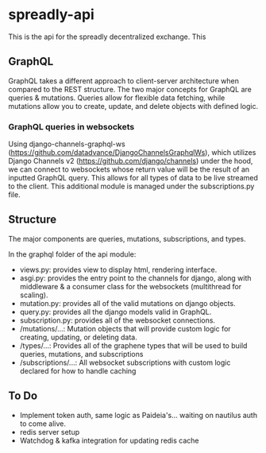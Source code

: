 # spreadly-api

This is the api for the spreadly decentralized exchange. This 

## GraphQL

GraphQL takes a different approach to client-server architecture when compared to the REST structure. The two major concepts for GraphQL are queries & mutations. Queries allow for flexible data fetching, while mutations allow you to create, update, and delete objects with defined logic. 

### GraphQL queries in websockets

Using django-channels-graphql-ws (https://github.com/datadvance/DjangoChannelsGraphqlWs), which utilizes Django Channels v2 (https://github.com/django/channels) under the hood, we can connect to websockets whose return value will be the result of an inputted GraphQL query. This allows for all types of data to be live streamed to the client. This additional module is managed under the subscriptions.py file. 

## Structure

The major components are queries, mutations, subscriptions, and types.

In the graphql folder of the api module:
- views.py: provides view to display html, rendering interface.
- asgi.py: provides the entry point to the channels for django, along with middleware & a consumer class for the websockets (multithread for scaling).
- mutation.py: provides all of the valid mutations on django objects.
- query.py: provides all the django models valid in GraphQL.
- subscription.py: provides all of the websocket connections.
- /mutations/...:  Mutation objects that will provide custom logic for creating, updating, or deleting data.
- /types/...: Provides all of the graphene types that will be used to build queries, mutations, and subscriptions
- /subscriptions/...: All websocket subscriptions with custom logic declared for how to handle caching

## To Do

- Implement token auth, same logic as Paideia's... waiting on nautilus auth to come alive.
- redis server setup
- Watchdog & kafka integration for updating redis cache
